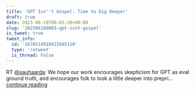 ```yaml
---
title: 'GPT Isn''t Gospel: Time to Dig Deeper'
draft: true
date: 2023-06-18T00:03:20+00:00
slug: '202306180003-gpt-isnt-gospel'
is_tweet: true
tweet_info:
  id: '1670114919415685120'
  type: 'retweet'
  is_thread: False
---
```




RT [@sauhaarda](https://x.com/sauhaarda): We hope our work encourages skepticism for GPT as eval ground truth, and encourages folk to look a little deeper into prepri… [continue reading](https://x.com/sytelus/status/1670114919415685120)
